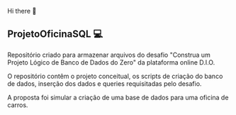 Hi there 👋

## ProjetoOficinaSQL :computer: 
Repositório criado para armazenar arquivos do desafio "Construa um Projeto Lógico de Banco de Dados do Zero" da plataforma online D.I.O.


O repositório contêm o projeto conceitual, os scripts de criação do banco de dados, inserção dos dados e queries requisitadas pelo desafio.

A proposta foi simular a criação de uma base de dados para uma oficina de carros.

